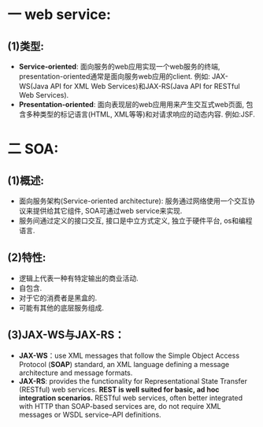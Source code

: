 # 一 web service:
## (1)类型:
- **Service-oriented**: 面向服务的web应用实现一个web服务的终端, presentation-oriented通常是面向服务web应用的client. 例如: JAX-WS(Java API for XML Web Services)和JAX-RS(Java API for RESTful Web Services).
- **Presentation-oriented**: 面向表现层的web应用用来产生交互式web页面, 包含多种类型的标记语言(HTML, XML等等)和对请求响应的动态内容. 例如:JSF.

# 二 SOA:
## (1)概述:
- 面向服务架构(Service-oriented architecture): 服务通过网络使用一个交互协议来提供给其它组件, SOA可通过web service来实现.
- 服务间通过定义的接口交互, 接口是中立方式定义, 独立于硬件平台, os和编程语言.

## (2)特性:
- 逻辑上代表一种有特定输出的商业活动.
- 自包含.
- 对于它的消费者是黑盒的.
- 可能有其他的底层服务组成.

## (3)JAX-WS与JAX-RS：
- **JAX-WS**：use XML messages that follow the Simple Object Access Protocol (**SOAP**) standard, an XML language defining a message architecture and message formats.
- **JAX-RS**: provides the functionality for Representational State Transfer (RESTful) web services. **REST is well suited for basic, ad hoc integration scenarios.** RESTful web services, often better integrated with HTTP than SOAP-based services are, do not require XML messages or WSDL service–API definitions.